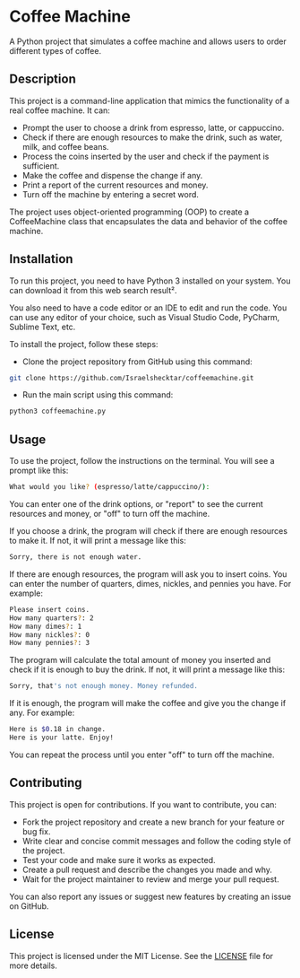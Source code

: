 # Coffee Machine

A Python project that simulates a coffee machine and allows users to order different types of coffee.

## Description

This project is a command-line application that mimics the functionality of a real coffee machine. It can:

- Prompt the user to choose a drink from espresso, latte, or cappuccino.
- Check if there are enough resources to make the drink, such as water, milk, and coffee beans.
- Process the coins inserted by the user and check if the payment is sufficient.
- Make the coffee and dispense the change if any.
- Print a report of the current resources and money.
- Turn off the machine by entering a secret word.

The project uses object-oriented programming (OOP) to create a CoffeeMachine class that encapsulates the data and behavior of the coffee machine.

## Installation

To run this project, you need to have Python 3 installed on your system. You can download it from this web search result².

You also need to have a code editor or an IDE to edit and run the code. You can use any editor of your choice, such as Visual Studio Code, PyCharm, Sublime Text, etc.

To install the project, follow these steps:

- Clone the project repository from GitHub using this command:

```bash
git clone https://github.com/Israelshecktar/coffeemachine.git
```
- Run the main script using this command:

```bash
python3 coffeemachine.py
```

## Usage

To use the project, follow the instructions on the terminal. You will see a prompt like this:

```bash
What would you like? (espresso/latte/cappuccino/):
```

You can enter one of the drink options, or "report" to see the current resources and money, or "off" to turn off the machine.

If you choose a drink, the program will check if there are enough resources to make it. If not, it will print a message like this:

```bash
Sorry, there is not enough water.
```

If there are enough resources, the program will ask you to insert coins. You can enter the number of quarters, dimes, nickles, and pennies you have. For example:

```bash
Please insert coins.
How many quarters?: 2
How many dimes?: 1
How many nickles?: 0
How many pennies?: 3
```

The program will calculate the total amount of money you inserted and check if it is enough to buy the drink. If not, it will print a message like this:

```bash
Sorry, that's not enough money. Money refunded.
```

If it is enough, the program will make the coffee and give you the change if any. For example:

```bash
Here is $0.18 in change.
Here is your latte. Enjoy!
```

You can repeat the process until you enter "off" to turn off the machine.

## Contributing

This project is open for contributions. If you want to contribute, you can:

- Fork the project repository and create a new branch for your feature or bug fix.
- Write clear and concise commit messages and follow the coding style of the project.
- Test your code and make sure it works as expected.
- Create a pull request and describe the changes you made and why.
- Wait for the project maintainer to review and merge your pull request.

You can also report any issues or suggest new features by creating an issue on GitHub.

## License

This project is licensed under the MIT License. See the [LICENSE](^4^) file for more details.


